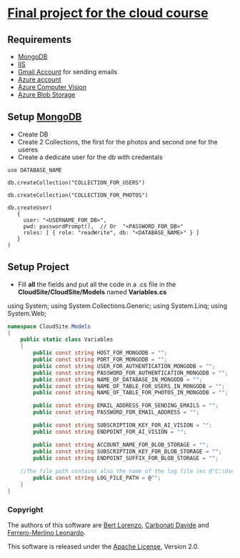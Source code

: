 # [Final project for the cloud course](https://github.com/GlobalBlackout/ProgettoCloud)

## Requirements

- [MongoDB](https://docs.mongodb.com)
- [IIS](https://www.microsoft.com/en-us/download/details.aspx?id=48264)
- [Gmail Account](https://accounts.google.com/signup/v2/webcreateaccount?flowName=GlifWebSignIn&flowEntry=SignUp) for sending emails
- [Azure account](https://azure.microsoft.com/en-us/)
- [Azure Computer Vision](https://azure.microsoft.com/en-us/services/cognitive-services/computer-vision/)
- [Azure Blob Storage](https://azure.microsoft.com/en-us/services/storage/blobs/)

## Setup [MongoDB](https://docs.mongodb.com)

- Create DB
- Create 2 Collections, the first for the photos and second one for the useres
- Create a dedicate user for the db with credentals

```mongo
use DATABASE_NAME

db.createCollection("COLLECTION_FOR_USERS")

db.createCollection("COLLECTION_FOR_PHOTOS")

db.createUser(
   {
     user: "<USERNAME_FOR_DB>",
     pwd: passwordPrompt(),  // Or  "<PASSWORD_FOR_DB>"
     roles: [ { role: "readWrite", db: "<DATABASE_NAME>" } ]
   }
)
```

## Setup Project

- Fill **all** the fields and put all the code in a .cs file in the **CloudSite/CloudSite/Models** named **Variables.cs**

using System;
using System.Collections.Generic;
using System.Linq;
using System.Web;

```C#
namespace CloudSite.Models
{
    public static class Variables
    {
        public const string HOST_FOR_MONGODB = "";
        public const string PORT_FOR_MONGODB = "";
        public const string USER_FOR_AUTHENTICATION_MONGODB = "";
        public const string PASSWORD_FOR_AUTHENTICATION_MONGODB = "";
        public const string NAME_OF_DATABASE_IN_MONGODB = "";
        public const string NAME_OF_TABLE_FOR_USERS_IN_MONGODB = "";
        public const string NAME_OF_TABLE_FOR_PHOTOS_IN_MONGODB = "";

        public const string EMAIL_ADDRESS_FOR_SENDING_EMAILS = "";
        public const string PASSWORD_FOR_EMAIL_ADDRESS = "";

        public const string SUBSCRIPTION_KEY_FOR_AI_VISION = "";
        public const string ENDPOINT_FOR_AI_VISION = "";

        public const string ACCOUNT_NAME_FOR_BLOB_STORAGE = "";
        public const string SUBSCRIPTION_KEY_FOR_BLOB_STORAGE = "";
        public const string ENDPOINT_SUFFIX_FOR_BLOB_STORAGE = "";
        
	//The file path contains also the name of the log file (es @"C:\Users\Jhon\Desktop\Log\Log.log")
        public const string LOG_FILE_PATH = @"";
    }
}
```

### Copyright

The authors of this software are 
[Bert Lorenzo](https://github.com/LorenzoBert),
[Carbonati Davide](https://github.com/DaviCarbo) and 
[Ferrero-Merlino Leonardo](https://github.com/GlobalBlackout/).

This software is released under the [Apache License](/LICENSE), Version 2.0.

